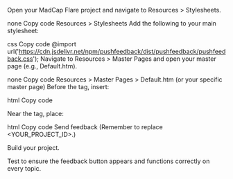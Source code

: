Open your MadCap Flare project and navigate to Resources > Stylesheets.

none
Copy code
Resources > Stylesheets
Add the following to your main stylesheet:

css
Copy code
@import url('https://cdn.jsdelivr.net/npm/pushfeedback/dist/pushfeedback/pushfeedback.css');
Navigate to Resources > Master Pages and open your master page (e.g., Default.htm).

none
Copy code
Resources > Master Pages > Default.htm (or your specific master page)
Before the </head> tag, insert:

html
Copy code
<script type="module" src="https://cdn.jsdelivr.net/npm/pushfeedback/dist/pushfeedback/pushfeedback.esm.js"></script>
Near the </body> tag, place:

html
Copy code
<feedback-button project="<YOUR_PROJECT_ID>">Send feedback</feedback-button>
(Remember to replace <YOUR_PROJECT_ID>.)

Build your project.

Test to ensure the feedback button appears and functions correctly on every topic.




